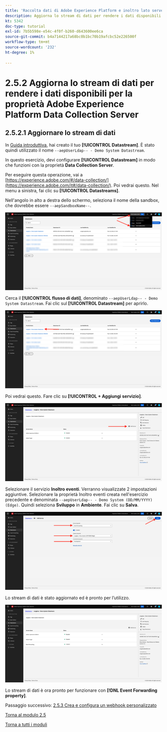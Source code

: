```yaml
---
title: 'Raccolta dati di Adobe Experience Platform e inoltro lato server in tempo reale: aggiorna lo stream di dati per rendere disponibili i dati per la proprietà Server di raccolta dati di Adobe Experience Platform'
description: Aggiorna lo stream di dati per rendere i dati disponibili per la proprietà del server di raccolta dati di Adobe Experience Platform
kt: 5342
doc-type: tutorial
exl-id: 7b5b598e-e54c-4f0f-b260-d643600ee6ca
source-git-commit: b4a7144217a68bc0b1bc70b19afcbc52e226500f
workflow-type: tm+mt
source-wordcount: '232'
ht-degree: 1%

---
```


# 2.5.2 Aggiorna lo stream di dati per rendere i dati disponibili per la proprietà Adobe Experience Platform Data Collection Server

## 2.5.2.1 Aggiornare lo stream di dati

In [Guida introduttiva](./../../gettingstarted/gettingstarted/ex2.md), hai creato il tuo **[!UICONTROL Datastream]**. È stato quindi utilizzato il nome `--aepUserLdap-- - Demo System Datastream`.

In questo esercizio, devi configurare **[!UICONTROL Datastream]** in modo che funzioni con la proprietà **Data Collection Server**.

Per eseguire questa operazione, vai a [https://experience.adobe.com/#/data-collection/](https://experience.adobe.com/it#/data-collection/). Poi vedrai questo. Nel menu a sinistra, fai clic su **[!UICONTROL Datastreams]**.

Nell&#39;angolo in alto a destra dello schermo, seleziona il nome della sandbox, che dovrebbe essere `--aepSandboxName--`.

![Fai clic sull&#39;icona Configurazione di Edge nell&#39;area di navigazione a sinistra](./images/edgeconfig1b.png)

Cerca il **[!UICONTROL flusso di dati]**, denominato `--aepUserLdap-- - Demo System Datastream`. Fai clic sul **[!UICONTROL Datastream]** per aprirlo.

![WebSDK](./images/websdk0.png)

Poi vedrai questo. Fare clic su **[!UICONTROL + Aggiungi servizio]**.

![WebSDK](./images/websdk3.png)

Selezionare il servizio **Inoltro eventi**. Verranno visualizzate 2 impostazioni aggiuntive. Selezionare la proprietà Inoltro eventi creata nell&#39;esercizio precedente e denominata `--aepUserLdap-- - Demo System (DD/MM/YYYY) (Edge)`. Quindi seleziona **Sviluppo** in **Ambiente**. Fai clic su **Salva**.

![WebSDK](./images/websdk4.png)

Lo stream di dati è stato aggiornato ed è pronto per l’utilizzo.

![WebSDK](./images/websdk8a.png)

Lo stream di dati è ora pronto per funzionare con **[!DNL Event Forwarding property]**.

Passaggio successivo: [2.5.3 Crea e configura un webhook personalizzato](./ex3.md)

[Torna al modulo 2.5](./aep-data-collection-ssf.md)

[Torna a tutti i moduli](./../../../overview.md)

